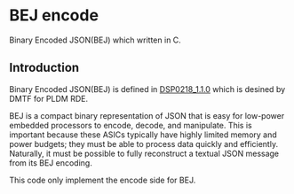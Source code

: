 # BEJ encode

Binary Encoded JSON(BEJ) which written in C.

## Introduction

Binary Encoded JSON(BEJ) is defined in [DSP0218_1.1.0](https://www.dmtf.org/sites/default/files/standards/documents/DSP0218_1.1.0.pdf) which is desined by DMTF for PLDM RDE.

BEJ is a compact binary representation of JSON that is easy for low-power embedded processors to encode, decode, and manipulate. This is important because these ASICs typically have highly limited memory and power budgets; they must be able to process data quickly and efficiently. Naturally, it must be possible to fully reconstruct a textual JSON
message from its BEJ encoding.

This code only implement the encode side for BEJ.
